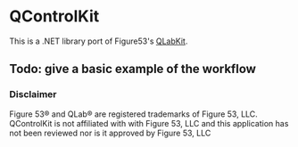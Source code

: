 # QControlKit
This is a .NET library port of Figure53's [QLabKit](https://github.com/Figure53/QLabKit.objc).


## Todo: give a basic example of the workflow


### Disclaimer
Figure 53® and QLab® are registered trademarks of Figure 53, LLC. QControlKit is not affiliated with with Figure 53, LLC and this application has not been reviewed nor is it approved by Figure 53, LLC